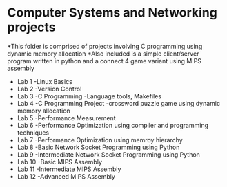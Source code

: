 # Computer Systems and Networking projects
*This folder is comprised of projects involving C programming using dynamic memory allocation
*Also included is a simple client/server program written in python and a connect 4 game variant using MIPS assembly
- Lab 1
  -Linux Basics
- Lab 2
  -Version Control
- Lab 3
  -C Programming
    -Language tools, Makefiles
- Lab 4
  -C Programming Project
    -crossword puzzle game using dynamic memory allocation
- Lab 5
  -Performance Measurement
- Lab 6
  -Performance Optimization using compiler and programming techniques
- Lab 7
  -Performance Optimization using memroy hierarchy
- Lab 8
  -Basic Network Socket Programming using Python
- Lab 9
  -Intermediate Network Socket Programming using Python
- Lab 10
  -Basic MIPS Assembly
- Lab 11
  -Intermediate MIPS Assembly
- Lab 12
  -Advanced MIPS Assembly
